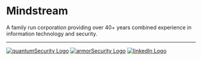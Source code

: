 # Mindstream

A family run corporation providing over 40+ years combined experience in
information technology and security.

---

[![quantumSecurity Logo][quantumsecuritylogo]][quantumsecurity]
[![armorSecurity Logo][armorsecuritylogo]][armorsecurity]
[![linkedIn Logo][linkedinlogo]][linkedin]

[quantumsecurity]: https://www.quantum.security/
[quantumsecuritylogo]: https://avatars.githubusercontent.com/u/59813975?s=100
[armorsecurity]: https://www.armor.com/
[armorsecuritylogo]: https://avatars.githubusercontent.com/u/19562907?s=100
[linkedin]: https://www.linkedin.com/company/mindstream-corporation
[linkedinlogo]: https://avatars.githubusercontent.com/u/357098?s=100
